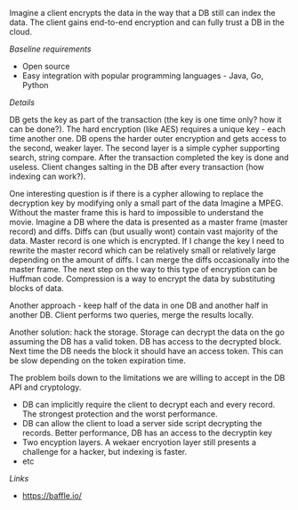 
Imagine a client encrypts the data in the way that a DB still can index the data. The client gains end-to-end encryption and can fully trust a DB in the cloud.

*Baseline requirements*

* Open source
* Easy integration with popular programming languages - Java, Go, Python

*Details*

DB gets the key as part of the transaction (the key is one time only? how it can be done?). The hard encryption (like AES) requires a unique key - each time another one.
DB opens the harder outer encryption and gets access to the second, weaker layer. The second layer is a simple cypher supporting search, string compare.
After the transaction completed the key is done and useless. Client changes salting in the DB after every transaction (how indexing can work?).

One interesting question is if there is a cypher allowing to replace the decryption key by modifying only a small part of the data
Imagine a MPEG. Without the master frame this is hard to impossible to understand the movie. Imagine a DB where the data is presented as a master frame (master record) and diffs. Diffs can (but usually wont) contain vast majority of the data. Master record is one which is encrypted. If I change the key I need to rewrite the master record which can be relatively small or relatively large depending on the amount of diffs. I can merge the diffs occasionally into the master frame.
The next step on the way to this type of encryption can be Huffman code. Compression is a way to encrypt the data by substituting blocks of data.

Another approach - keep half of the data in one DB and another half in another DB. Client performs two queries, merge the results locally.

Another solution: hack the storage. Storage can decrypt the data on the go assuming the DB has a valid token. DB has access to the decrypted block. Next time the DB needs the block it should have an access token. This can be slow depending on the token expiration time.

The problem boils down to the limitations we are willing to accept in the DB API and cryptology. 

* DB can implicitly require the client to decrypt each and every record. The strongest protection and the worst performance. 
* DB can allow the client to load a server side script decrypting the records. Better performance, DB has an access to the decryptin key
* Two encyption layers. A wekaer encryotion layer still presents a challenge for a hacker, but indexing is faster.
* etc


*Links*

* https://baffle.io/
